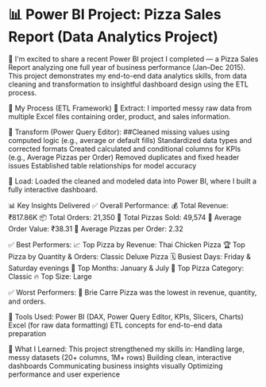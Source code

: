 # 📊 Power BI Project: Pizza Sales Report (Data Analytics Project)
🚀 I'm excited to share a recent Power BI project I completed — a Pizza Sales Report analyzing one full year of business performance (Jan–Dec 2015). This project demonstrates my end-to-end data analytics skills, from data cleaning and transformation to insightful dashboard design using the ETL process.

🔧 My Process (ETL Framework)
📌 Extract:
I imported messy raw data from multiple Excel files containing order, product, and sales information.

📌 Transform (Power Query Editor):
##Cleaned missing values using computed logic (e.g., average or default fills)
Standardized data types and corrected formats
Created calculated and conditional columns for KPIs (e.g., Average Pizzas per Order)
Removed duplicates and fixed header issues
Established table relationships for model accuracy

📌 Load:
Loaded the cleaned and modeled data into Power BI, where I built a fully interactive dashboard.

📊 Key Insights Delivered
✅ Overall Performance:
💰 Total Revenue: ₹817.86K
📦 Total Orders: 21,350
🍕 Total Pizzas Sold: 49,574
🧮 Average Order Value: ₹38.31
🍕 Average Pizzas per Order: 2.32

✅ Best Performers:
📈 Top Pizza by Revenue: Thai Chicken Pizza
🏆 Top Pizza by Quantity & Orders: Classic Deluxe Pizza
🗓️ Busiest Days: Friday & Saturday evenings
📆 Top Months: January & July
🍕 Top Pizza Category: Classic
🔥 Top Size: Large

✅ Worst Performers:
🚫 Brie Carre Pizza was the lowest in revenue, quantity, and orders.

📌 Tools Used:
Power BI (DAX, Power Query Editor, KPIs, Slicers, Charts)
Excel (for raw data formatting)
ETL concepts for end-to-end data preparation

🎯 What I Learned:
This project strengthened my skills in:
Handling large, messy datasets (20+ columns, 1M+ rows)
Building clean, interactive dashboards
Communicating business insights visually
Optimizing performance and user experience
